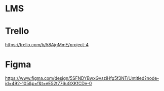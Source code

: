 # LMS
# Trello
https://trello.com/b/58AjgMmE/project-4
# Figma
https://www.figma.com/design/5SFNDYBwxGvsziHfg5f3NT/Untitled?node-id=492-105&p=f&t=eE52t776uGXKfCDe-0
